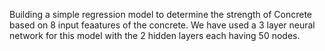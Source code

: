 Building a simple regression model to determine the strength of Concrete based on 8 input feaatures of the concrete. We have used a 3 layer neural network for this model with the 2 hidden layers each having 50 nodes.

